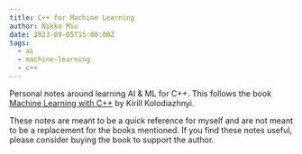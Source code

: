 ```yaml
---
title: C++ for Machine Learning
author: Nikko Miu
date: 2023-09-05T15:00:00Z
tags:
  - ai
  - machine-learning
  - c++
---
```


Personal notes around learning AI & ML for C++. This follows the book [Machine Learning with C++](https://www.oreilly.com/library/view/hands-on-machine-learning/9781789955330/)
by Kirill Kolodiazhnyi.

These notes are meant to be a quick reference for myself and are not meant to be a replacement for the books mentioned.
If you find these notes useful, please consider buying the book to support the author.
